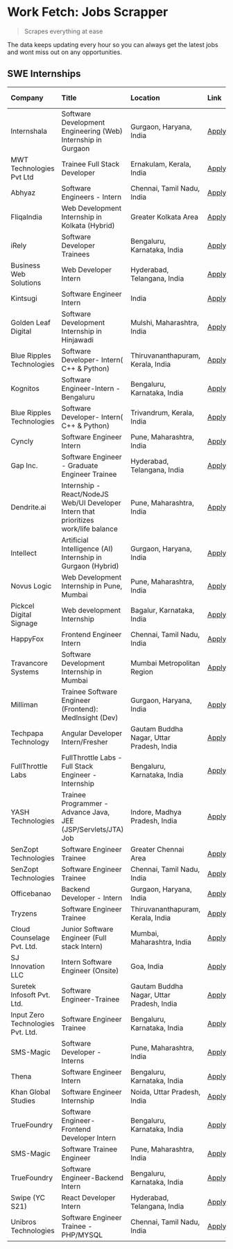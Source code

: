 # Work Fetch: Jobs Scrapper
> Scrapes everything at ease

The data keeps updating every hour so you can always get the latest jobs and wont miss out on any opportunities.

## SWE Internships
<!--START_SECTION:workfetch-->
| Company                           | Title                                                                                | Location                                  | Link                                                                                                                                                                                                                                                                                                | Date Posted   |
|:----------------------------------|:-------------------------------------------------------------------------------------|:------------------------------------------|:----------------------------------------------------------------------------------------------------------------------------------------------------------------------------------------------------------------------------------------------------------------------------------------------------|:--------------|
| Internshala                       | Software Development Engineering (Web) Internship in Gurgaon                         | Gurgaon, Haryana, India                   | [Apply](https://in.linkedin.com/jobs/view/software-development-engineering-web-internship-in-gurgaon-at-internshala-3865617795?position=5&pageNum=0&refId=nRAbBado9P%2FKjOYmZVefVQ%3D%3D&trackingId=q%2BvTj3GxT9Pa9rJfhc6QhQ%3D%3D&trk=public_jobs_jserp-result_search-card)                        | 2024-03-20    |
| MWT Technologies Pvt Ltd          | Trainee Full Stack Developer                                                         | Ernakulam, Kerala, India                  | [Apply](https://in.linkedin.com/jobs/view/trainee-full-stack-developer-at-mwt-technologies-pvt-ltd-3863344037?position=21&pageNum=0&refId=nRAbBado9P%2FKjOYmZVefVQ%3D%3D&trackingId=hGFSXmzANXoVVRLV0sobMg%3D%3D&trk=public_jobs_jserp-result_search-card)                                          | 2024-03-20    |
| Abhyaz                            | Software Engineers - Intern                                                          | Chennai, Tamil Nadu, India                | [Apply](https://in.linkedin.com/jobs/view/software-engineers-intern-at-abhyaz-3865609624?position=34&pageNum=0&refId=nRAbBado9P%2FKjOYmZVefVQ%3D%3D&trackingId=AUDKiYoHtpo0MK%2Ffo24Gsg%3D%3D&trk=public_jobs_jserp-result_search-card)                                                             | 2024-03-20    |
| FliqaIndia                        | Web Development Internship in Kolkata (Hybrid)                                       | Greater Kolkata Area                      | [Apply](https://in.linkedin.com/jobs/view/web-development-internship-in-kolkata-hybrid-at-fliqaindia-3864372048?position=59&pageNum=0&refId=nRAbBado9P%2FKjOYmZVefVQ%3D%3D&trackingId=2YV1u24Fp5gJ%2BULZXKPpXg%3D%3D&trk=public_jobs_jserp-result_search-card)                                      | 2024-03-19    |
| iRely                             | Software Developer Trainees                                                          | Bengaluru, Karnataka, India               | [Apply](https://in.linkedin.com/jobs/view/software-developer-trainees-at-irely-3860566039?position=3&pageNum=0&refId=nRAbBado9P%2FKjOYmZVefVQ%3D%3D&trackingId=w5Yw7Sd7VClEraAcjWImFg%3D%3D&trk=public_jobs_jserp-result_search-card)                                                               | 2024-03-18    |
| Business Web Solutions            | Web Developer Intern                                                                 | Hyderabad, Telangana, India               | [Apply](https://in.linkedin.com/jobs/view/web-developer-intern-at-business-web-solutions-3860721170?position=39&pageNum=0&refId=nRAbBado9P%2FKjOYmZVefVQ%3D%3D&trackingId=A8L1EQflnaXGkvfRSI4P8Q%3D%3D&trk=public_jobs_jserp-result_search-card)                                                    | 2024-03-17    |
| Kintsugi                          | Software Engineer Intern                                                             | India                                     | [Apply](https://in.linkedin.com/jobs/view/software-engineer-intern-at-kintsugi-3857074071?position=48&pageNum=0&refId=nRAbBado9P%2FKjOYmZVefVQ%3D%3D&trackingId=OwlRHU7OhD6gQ%2FGCWhplUA%3D%3D&trk=public_jobs_jserp-result_search-card)                                                            | 2024-03-16    |
| Golden Leaf Digital               | Software Development Internship in Hinjawadi                                         | Mulshi, Maharashtra, India                | [Apply](https://in.linkedin.com/jobs/view/software-development-internship-in-hinjawadi-at-golden-leaf-digital-3858085305?position=14&pageNum=0&refId=nRAbBado9P%2FKjOYmZVefVQ%3D%3D&trackingId=brtKFoqBBV8GQgIxcoE%2FkQ%3D%3D&trk=public_jobs_jserp-result_search-card)                             | 2024-03-15    |
| Blue Ripples Technologies         | Software Developer- Intern( C++ & Python)                                            | Thiruvananthapuram, Kerala, India         | [Apply](https://in.linkedin.com/jobs/view/software-developer-intern-c%2B%2B-python-at-blue-ripples-technologies-3855594494?position=27&pageNum=0&refId=nRAbBado9P%2FKjOYmZVefVQ%3D%3D&trackingId=DOLK0ZVp0Eal8WTp%2BXj84A%3D%3D&trk=public_jobs_jserp-result_search-card)                           | 2024-03-14    |
| Kognitos                          | Software Engineer-Intern -Bengaluru                                                  | Bengaluru, Karnataka, India               | [Apply](https://in.linkedin.com/jobs/view/software-engineer-intern-bengaluru-at-kognitos-3855361239?position=8&pageNum=0&refId=nRAbBado9P%2FKjOYmZVefVQ%3D%3D&trackingId=ikzqVGQcPad%2Fx9mL1wHglg%3D%3D&trk=public_jobs_jserp-result_search-card)                                                   | 2024-03-13    |
| Blue Ripples Technologies         | Software Developer- Intern( C++  & Python)                                           | Trivandrum, Kerala, India                 | [Apply](https://in.linkedin.com/jobs/view/software-developer-intern-c%2B%2B-python-at-blue-ripples-technologies-3856150730?position=30&pageNum=0&refId=nRAbBado9P%2FKjOYmZVefVQ%3D%3D&trackingId=FV6K9lzucegL%2FXUDOmPq9Q%3D%3D&trk=public_jobs_jserp-result_search-card)                           | 2024-03-13    |
| Cyncly                            | Software Engineer Intern                                                             | Pune, Maharashtra, India                  | [Apply](https://in.linkedin.com/jobs/view/software-engineer-intern-at-cyncly-3853990178?position=35&pageNum=0&refId=nRAbBado9P%2FKjOYmZVefVQ%3D%3D&trackingId=%2BitjJvYAXA5P7sJ2mSShTQ%3D%3D&trk=public_jobs_jserp-result_search-card)                                                              | 2024-03-13    |
| Gap Inc.                          | Software Engineer - Graduate Engineer Trainee                                        | Hyderabad, Telangana, India               | [Apply](https://in.linkedin.com/jobs/view/software-engineer-graduate-engineer-trainee-at-gap-inc-3853818960?position=6&pageNum=0&refId=nRAbBado9P%2FKjOYmZVefVQ%3D%3D&trackingId=bgnYNCPHe2tW57ockcymEQ%3D%3D&trk=public_jobs_jserp-result_search-card)                                             | 2024-03-12    |
| Dendrite.ai                       | Internship - React/NodeJS Web/UI Developer Intern that prioritizes work/life balance | Pune, Maharashtra, India                  | [Apply](https://in.linkedin.com/jobs/view/internship-react-nodejs-web-ui-developer-intern-that-prioritizes-work-life-balance-at-dendrite-ai-3853583200?position=45&pageNum=0&refId=nRAbBado9P%2FKjOYmZVefVQ%3D%3D&trackingId=XT6UzjuULLz328n8gW3CVg%3D%3D&trk=public_jobs_jserp-result_search-card) | 2024-03-12    |
| Intellect                         | Artificial Intelligence (AI) Internship in Gurgaon (Hybrid)                          | Gurgaon, Haryana, India                   | [Apply](https://in.linkedin.com/jobs/view/artificial-intelligence-ai-internship-in-gurgaon-hybrid-at-intellect-3853356821?position=60&pageNum=0&refId=nRAbBado9P%2FKjOYmZVefVQ%3D%3D&trackingId=FE1CWLv5HLzoI7ILMvatkg%3D%3D&trk=public_jobs_jserp-result_search-card)                              | 2024-03-11    |
| Novus Logic                       | Web Development Internship in Pune, Mumbai                                           | Pune, Maharashtra, India                  | [Apply](https://in.linkedin.com/jobs/view/web-development-internship-in-pune-mumbai-at-novus-logic-3850815684?position=54&pageNum=0&refId=nRAbBado9P%2FKjOYmZVefVQ%3D%3D&trackingId=sP0l%2F8KylWfyn239%2BM%2FZ1g%3D%3D&trk=public_jobs_jserp-result_search-card)                                    | 2024-03-08    |
| Pickcel Digital Signage           | Web development Internship                                                           | Bagalur, Karnataka, India                 | [Apply](https://in.linkedin.com/jobs/view/web-development-internship-at-pickcel-digital-signage-3849506118?position=57&pageNum=0&refId=nRAbBado9P%2FKjOYmZVefVQ%3D%3D&trackingId=WIX%2B9h0HmxJ8iHDFA4aigQ%3D%3D&trk=public_jobs_jserp-result_search-card)                                           | 2024-03-08    |
| HappyFox                          | Frontend Engineer Intern                                                             | Chennai, Tamil Nadu, India                | [Apply](https://in.linkedin.com/jobs/view/frontend-engineer-intern-at-happyfox-3848357951?position=43&pageNum=0&refId=nRAbBado9P%2FKjOYmZVefVQ%3D%3D&trackingId=0ewx1izc%2B3L1L9MuaWRfHw%3D%3D&trk=public_jobs_jserp-result_search-card)                                                            | 2024-03-07    |
| Travancore Systems                | Software Development Internship in Mumbai                                            | Mumbai Metropolitan Region                | [Apply](https://in.linkedin.com/jobs/view/software-development-internship-in-mumbai-at-travancore-systems-3847706952?position=37&pageNum=0&refId=nRAbBado9P%2FKjOYmZVefVQ%3D%3D&trackingId=ioQ5bJEtTyxdCG80Bb4IEg%3D%3D&trk=public_jobs_jserp-result_search-card)                                   | 2024-03-05    |
| Milliman                          | Trainee Software Engineer (Frontend): MedInsight (Dev)                               | Gurgaon, Haryana, India                   | [Apply](https://in.linkedin.com/jobs/view/trainee-software-engineer-frontend-medinsight-dev-at-milliman-3792874280?position=9&pageNum=0&refId=nRAbBado9P%2FKjOYmZVefVQ%3D%3D&trackingId=88DiAiewMB3nFDo4gSi8TQ%3D%3D&trk=public_jobs_jserp-result_search-card)                                      | 2024-03-01    |
| Techpapa Technology               | Angular Developer Intern/Fresher                                                     | Gautam Buddha Nagar, Uttar Pradesh, India | [Apply](https://in.linkedin.com/jobs/view/angular-developer-intern-fresher-at-techpapa-technology-3834305862?position=58&pageNum=0&refId=nRAbBado9P%2FKjOYmZVefVQ%3D%3D&trackingId=Terx5UZkG9kZGWlwzVDfLg%3D%3D&trk=public_jobs_jserp-result_search-card)                                           | 2024-02-20    |
| FullThrottle Labs                 | FullThrottle Labs - Full Stack Engineer - Internship                                 | Bengaluru, Karnataka, India               | [Apply](https://in.linkedin.com/jobs/view/fullthrottle-labs-full-stack-engineer-internship-at-fullthrottle-labs-3829636016?position=56&pageNum=0&refId=nRAbBado9P%2FKjOYmZVefVQ%3D%3D&trackingId=6%2FfZ90yfEYXFjqpmwQf%2FCw%3D%3D&trk=public_jobs_jserp-result_search-card)                         | 2024-02-17    |
| YASH Technologies                 | Trainee Programmer - Advance Java, JEE (JSP/Servlets/JTA) Job                        | Indore, Madhya Pradesh, India             | [Apply](https://in.linkedin.com/jobs/view/trainee-programmer-advance-java-jee-jsp-servlets-jta-job-at-yash-technologies-3811759183?position=19&pageNum=0&refId=nRAbBado9P%2FKjOYmZVefVQ%3D%3D&trackingId=mTHd7D7d9xMesfHivRezYQ%3D%3D&trk=public_jobs_jserp-result_search-card)                     | 2024-02-13    |
| SenZopt Technologies              | Software Engineer Trainee                                                            | Greater Chennai Area                      | [Apply](https://in.linkedin.com/jobs/view/software-engineer-trainee-at-senzopt-technologies-3827688781?position=38&pageNum=0&refId=nRAbBado9P%2FKjOYmZVefVQ%3D%3D&trackingId=xTui7%2BpFl1XshOIJpgeU2g%3D%3D&trk=public_jobs_jserp-result_search-card)                                               | 2024-02-12    |
| SenZopt Technologies              | Software Engineer Trainee                                                            | Chennai, Tamil Nadu, India                | [Apply](https://in.linkedin.com/jobs/view/software-engineer-trainee-at-senzopt-technologies-3827686880?position=51&pageNum=0&refId=nRAbBado9P%2FKjOYmZVefVQ%3D%3D&trackingId=8KgjGB36Nl33%2F3PCR%2FM%2FfQ%3D%3D&trk=public_jobs_jserp-result_search-card)                                           | 2024-02-12    |
| Officebanao                       | Backend Developer - Intern                                                           | Gurgaon, Haryana, India                   | [Apply](https://in.linkedin.com/jobs/view/backend-developer-intern-at-officebanao-3814263731?position=29&pageNum=0&refId=nRAbBado9P%2FKjOYmZVefVQ%3D%3D&trackingId=qB4AN%2B6Et0KJC%2FarfGakSA%3D%3D&trk=public_jobs_jserp-result_search-card)                                                       | 2024-01-31    |
| Tryzens                           | Software Engineer Trainee                                                            | Thiruvananthapuram, Kerala, India         | [Apply](https://in.linkedin.com/jobs/view/software-engineer-trainee-at-tryzens-3809363491?position=41&pageNum=0&refId=nRAbBado9P%2FKjOYmZVefVQ%3D%3D&trackingId=QJCvWzFAPWmuaH53VygqiQ%3D%3D&trk=public_jobs_jserp-result_search-card)                                                              | 2024-01-18    |
| Cloud Counselage Pvt. Ltd.        | Junior Software Engineer (Full stack Intern)                                         | Mumbai, Maharashtra, India                | [Apply](https://in.linkedin.com/jobs/view/junior-software-engineer-full-stack-intern-at-cloud-counselage-pvt-ltd-3803132814?position=28&pageNum=0&refId=nRAbBado9P%2FKjOYmZVefVQ%3D%3D&trackingId=%2Fp7lpnkozL9lAffNjtTy1A%3D%3D&trk=public_jobs_jserp-result_search-card)                          | 2024-01-11    |
| SJ Innovation LLC                 | Intern Software Engineer (Onsite)                                                    | Goa, India                                | [Apply](https://in.linkedin.com/jobs/view/intern-software-engineer-onsite-at-sj-innovation-llc-3799959011?position=47&pageNum=0&refId=nRAbBado9P%2FKjOYmZVefVQ%3D%3D&trackingId=HNRL9TiVjthRdMVYwxDYHw%3D%3D&trk=public_jobs_jserp-result_search-card)                                              | 2024-01-11    |
| Suretek Infosoft Pvt. Ltd.        | Software Engineer-Trainee                                                            | Gautam Buddha Nagar, Uttar Pradesh, India | [Apply](https://in.linkedin.com/jobs/view/software-engineer-trainee-at-suretek-infosoft-pvt-ltd-3800934643?position=23&pageNum=0&refId=nRAbBado9P%2FKjOYmZVefVQ%3D%3D&trackingId=sFXunoyIF5MhuN61cJvkUA%3D%3D&trk=public_jobs_jserp-result_search-card)                                             | 2024-01-09    |
| Input Zero Technologies Pvt. Ltd. | Software Engineer Trainee                                                            | Bengaluru, Karnataka, India               | [Apply](https://in.linkedin.com/jobs/view/software-engineer-trainee-at-input-zero-technologies-pvt-ltd-3800927643?position=32&pageNum=0&refId=nRAbBado9P%2FKjOYmZVefVQ%3D%3D&trackingId=k%2F9gSl9DZia0fYHTuwEghQ%3D%3D&trk=public_jobs_jserp-result_search-card)                                    | 2024-01-09    |
| SMS-Magic                         | Software Developer -Interns                                                          | Pune, Maharashtra, India                  | [Apply](https://in.linkedin.com/jobs/view/software-developer-interns-at-sms-magic-3799485343?position=36&pageNum=0&refId=nRAbBado9P%2FKjOYmZVefVQ%3D%3D&trackingId=RK%2FYAK0V6%2FBGTzuKYQ9Sgg%3D%3D&trk=public_jobs_jserp-result_search-card)                                                       | 2024-01-05    |
| Thena                             | Software Engineer Intern                                                             | Bengaluru, Karnataka, India               | [Apply](https://in.linkedin.com/jobs/view/software-engineer-intern-at-thena-3778731751?position=16&pageNum=0&refId=nRAbBado9P%2FKjOYmZVefVQ%3D%3D&trackingId=pdW8M9I96wimZ%2FGpt0cKaA%3D%3D&trk=public_jobs_jserp-result_search-card)                                                               | 2023-12-05    |
| Khan Global Studies               | Software Engineer Internship                                                         | Noida, Uttar Pradesh, India               | [Apply](https://in.linkedin.com/jobs/view/software-engineer-internship-at-khan-global-studies-3766942197?position=53&pageNum=0&refId=nRAbBado9P%2FKjOYmZVefVQ%3D%3D&trackingId=n5XQBheobP8m%2FGIxy9BZGg%3D%3D&trk=public_jobs_jserp-result_search-card)                                             | 2023-11-27    |
| TrueFoundry                       | Software Engineer- Frontend Developer Intern                                         | Bengaluru, Karnataka, India               | [Apply](https://in.linkedin.com/jobs/view/software-engineer-frontend-developer-intern-at-truefoundry-3790095058?position=15&pageNum=0&refId=nRAbBado9P%2FKjOYmZVefVQ%3D%3D&trackingId=olXQlsaLD3laKUul3PL67g%3D%3D&trk=public_jobs_jserp-result_search-card)                                        | 2023-11-24    |
| SMS-Magic                         | Software Trainee Engineer                                                            | Pune, Maharashtra, India                  | [Apply](https://in.linkedin.com/jobs/view/software-trainee-engineer-at-sms-magic-3761409781?position=31&pageNum=0&refId=nRAbBado9P%2FKjOYmZVefVQ%3D%3D&trackingId=r4xh408wtPzIGKGit%2BvWNQ%3D%3D&trk=public_jobs_jserp-result_search-card)                                                          | 2023-11-16    |
| TrueFoundry                       | Software Engineer-Backend Intern                                                     | Bengaluru, Karnataka, India               | [Apply](https://in.linkedin.com/jobs/view/software-engineer-backend-intern-at-truefoundry-3779508170?position=33&pageNum=0&refId=nRAbBado9P%2FKjOYmZVefVQ%3D%3D&trackingId=N0sT%2FZijYr3aBat2QpOZ9A%3D%3D&trk=public_jobs_jserp-result_search-card)                                                 | 2023-11-10    |
| Swipe (YC S21)                    | React Developer Intern                                                               | Hyderabad, Telangana, India               | [Apply](https://in.linkedin.com/jobs/view/react-developer-intern-at-swipe-yc-s21-3737600089?position=17&pageNum=0&refId=nRAbBado9P%2FKjOYmZVefVQ%3D%3D&trackingId=bsT6naB1tl0l5jHyzrRXBg%3D%3D&trk=public_jobs_jserp-result_search-card)                                                            | 2023-10-13    |
| Unibros Technologies              | Software Engineer Trainee - PHP/MYSQL                                                | Chennai, Tamil Nadu, India                | [Apply](https://in.linkedin.com/jobs/view/software-engineer-trainee-php-mysql-at-unibros-technologies-3656599241?position=42&pageNum=0&refId=nRAbBado9P%2FKjOYmZVefVQ%3D%3D&trackingId=XyomH41%2FUObx4B1dFv2zdQ%3D%3D&trk=public_jobs_jserp-result_search-card)                                     | 2023-06-12    |
<!--END_SECTION:workfetch-->
